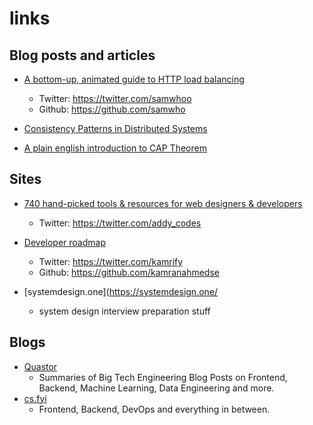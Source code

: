 # links

## Blog posts and articles 
- [A bottom-up, animated guide to HTTP load balancing](https://samwho.dev/load-balancing/)
    - Twitter: https://twitter.com/samwhoo
    - Github: https://github.com/samwho


- [Consistency Patterns in Distributed Systems](https://cs.fyi/guide/consistency-patterns-week-strong-eventual)
- [A plain english introduction to CAP Theorem](http://ksat.me/a-plain-english-introduction-to-cap-theorem)


## Sites

- [740 hand-picked tools & resources for web designers & developers](https://toolkit.addy.codes/)
    - Twitter: https://twitter.com/addy_codes

- [Developer roadmap](https://roadmap.sh/)
    - Twitter: https://twitter.com/kamrify
    - Github: https://github.com/kamranahmedse

- [systemdesign.one](https://systemdesign.one/
    - system design interview preparation stuff

## Blogs
- [Quastor](https://blog.quastor.org/)
    - Summaries of Big Tech Engineering Blog Posts on Frontend, Backend, Machine Learning, Data Engineering and more.
- [cs.fyi](https://cs.fyi/)
    - Frontend, Backend, DevOps and everything in between.

